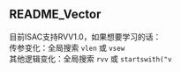 ## README_Vector
目前ISAC支持RVV1.0，如果想要学习的话：  
传参变化：全局搜索 `vlen` 或 `vsew`  
其他逻辑变化：全局搜索 `rvv` 或 `startswith("v`  
